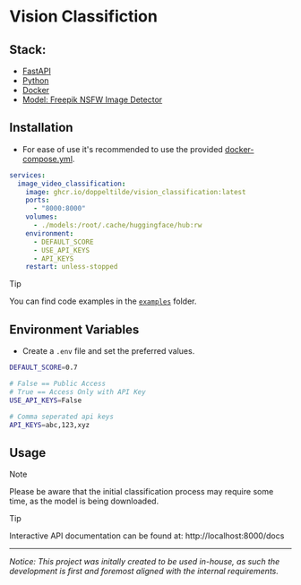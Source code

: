 # Vision Classifiction

## Stack:
- [FastAPI](https://fastapi.tiangolo.com)
- [Python](https://www.python.org)
- [Docker](https://docker.com)
- [Model: Freepik NSFW Image Detector](https://huggingface.co/Freepik/nsfw_image_detector)


## Installation

- For ease of use it's recommended to use the provided [docker-compose.yml](https://github.com/doppeltilde/vision_classification/blob/main/docker-compose.yml).

```yml
services:
  image_video_classification:
    image: ghcr.io/doppeltilde/vision_classification:latest
    ports:
      - "8000:8000"
    volumes:
      - ./models:/root/.cache/huggingface/hub:rw
    environment:
      - DEFAULT_SCORE
      - USE_API_KEYS
      - API_KEYS
    restart: unless-stopped
```

> [!TIP]
> You can find code examples in the [`examples`](./examples/) folder.

## Environment Variables
- Create a `.env` file and set the preferred values.
```sh
DEFAULT_SCORE=0.7

# False == Public Access
# True == Access Only with API Key
USE_API_KEYS=False

# Comma seperated api keys
API_KEYS=abc,123,xyz
```

## Usage

> [!NOTE]
> Please be aware that the initial classification process may require some time, as the model is being downloaded.

> [!TIP]
> Interactive API documentation can be found at: http://localhost:8000/docs

---
_Notice:_ _This project was initally created to be used in-house, as such the
development is first and foremost aligned with the internal requirements._
